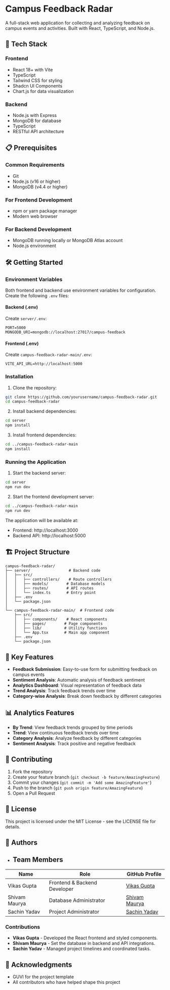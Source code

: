# Campus Feedback Radar

A full-stack web application for collecting and analyzing feedback on campus events and activities. Built with React, TypeScript, and Node.js.

## 🚀 Tech Stack

### Frontend
- React 18+ with Vite
- TypeScript
- Tailwind CSS for styling
- Shadcn UI Components
- Chart.js for data visualization

### Backend
- Node.js with Express
- MongoDB for database
- TypeScript
- RESTful API architecture

## 📋 Prerequisites

### Common Requirements
- Git
- Node.js (v16 or higher)
- MongoDB (v4.4 or higher)

### For Frontend Development
- npm or yarn package manager
- Modern web browser

### For Backend Development
- MongoDB running locally or MongoDB Atlas account
- Node.js environment

## 🛠️ Getting Started

### Environment Variables

Both frontend and backend use environment variables for configuration. Create the following `.env` files:

#### Backend (.env)
Create `server/.env`:
```
PORT=5000
MONGODB_URI=mongodb://localhost:27017/campus-feedback
```

#### Frontend (.env)
Create `campus-feedback-radar-main/.env`:
```
VITE_API_URL=http://localhost:5000
```

### Installation

1. Clone the repository:
```bash
git clone https://github.com/yourusername/campus-feedback-radar.git
cd campus-feedback-radar
```

2. Install backend dependencies:
```bash
cd server
npm install
```

3. Install frontend dependencies:
```bash
cd ../campus-feedback-radar-main
npm install
```

### Running the Application

1. Start the backend server:
```bash
cd server
npm run dev
```

2. Start the frontend development server:
```bash
cd ../campus-feedback-radar-main
npm run dev
```

The application will be available at:
- Frontend: http://localhost:3000
- Backend API: http://localhost:5000

## 🏗️ Project Structure

```
campus-feedback-radar/
├── server/                 # Backend code
│   ├── src/
│   │   ├── controllers/    # Route controllers
│   │   ├── models/        # Database models
│   │   ├── routes/        # API routes
│   │   └── index.ts       # Entry point
│   ├── .env
│   └── package.json
│
└── campus-feedback-radar-main/  # Frontend code
    ├── src/
    │   ├── components/    # React components
    │   ├── pages/        # Page components
    │   ├── lib/          # Utility functions
    │   └── App.tsx       # Main app component
    ├── .env
    └── package.json
```

## 🔑 Key Features

- **Feedback Submission**: Easy-to-use form for submitting feedback on campus events
- **Sentiment Analysis**: Automatic analysis of feedback sentiment
- **Analytics Dashboard**: Visual representation of feedback data
- **Trend Analysis**: Track feedback trends over time
- **Category-wise Analysis**: Break down feedback by different categories

## 📊 Analytics Features

- **By Trend**: View feedback trends grouped by time periods
- **Trend**: View continuous feedback trends over time
- **Category Analysis**: Analyze feedback by different categories
- **Sentiment Analysis**: Track positive and negative feedback

## 🤝 Contributing

1. Fork the repository
2. Create your feature branch (`git checkout -b feature/AmazingFeature`)
3. Commit your changes (`git commit -m 'Add some AmazingFeature'`)
4. Push to the branch (`git push origin feature/AmazingFeature`)
5. Open a Pull Request

## 📝 License

This project is licensed under the MIT License - see the LICENSE file for details.

## 👥 Authors

- ## Team Members

| Name           | Role                  | GitHub Profile |
|--------------|----------------------|---------------|
| Vikas Gupta    | Frontend & Backend Developer    | [Vikas Gupta](https://github.com/Mr-inception) |
| Shivam Maurya  | Database Administrator      | [Shivam Maurya](https://github.com/CharlieLee) |
| Sachin Yadav   | Project Administrator       | [Sachin Yadav](https://github.com/DanaWhite) |

### Contributions
- **Vikas Gupta** - Developed the React frontend and styled components.
- **Shivam Maurya** - Set the database in backend and API integrations.
- **Sachin Yadav** - Managed project timelines and coordinated tasks.


## 🙏 Acknowledgments

- GUVI for the project template
- All contributors who have helped shape this project 